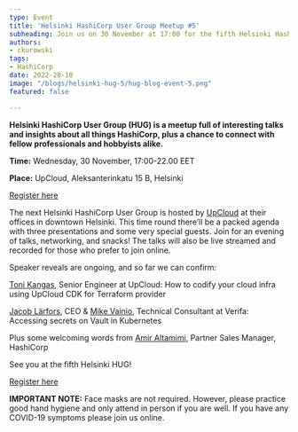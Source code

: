 ```yaml
---
type: Event
title: 'Helsinki HashiCorp User Group Meetup #5'
subheading: Join us on 30 November at 17:00 for the fifth Helsinki HashiCorp User Group meetup!
authors:
- ckurowski
tags:
- HashiCorp
date: 2022-28-10
image: "/blogs/helsinki-hug-5/hug-blog-event-5.png"
featured: false

---
```


**Helsinki HashiCorp User Group (HUG) is a meetup full of interesting talks and insights about all things HashiCorp, plus a chance to connect with fellow professionals and hobbyists alike.**

**Time:** Wednesday, 30 November, 17:00-22.00 EET

**Place:** UpCloud, Aleksanterinkatu 15 B, Helsinki

[Register here](https://www.meetup.com/helsinki-hashicorp-user-group/events/288940115/)


The next Helsinki HashiCorp User Group is hosted by [UpCloud](https://upcloud.com/) at their offices in downtown Helsinki. This time round there’ll be a packed agenda with three presentations and some very special guests. Join for an evening of talks, networking, and snacks! The talks will also be live streamed and recorded for those who prefer to join online.

Speaker reveals are ongoing, and so far we can confirm:

[Toni Kangas](https://www.linkedin.com/in/tonikangas/), Senior Engineer at UpCloud: How to codify your cloud infra using UpCloud CDK for Terraform provider

[Jacob Lärfors](https://www.linkedin.com/in/jlarfors/), CEO & [Mike Vainio](https://www.linkedin.com/in/mikevainio/), Technical Consultant at Verifa: Accessing secrets on Vault in Kubernetes

Plus some welcoming words from [Amir Altamimi](https://www.linkedin.com/in/amir-altamimi-33bb262/), Partner Sales Manager, HashiCorp

See you at the fifth Helsinki HUG!

[Register here](https://www.meetup.com/helsinki-hashicorp-user-group/events/284399439/)

**IMPORTANT NOTE:** Face masks are not required. However, please practice good hand hygiene and only attend in person if you are well. If you have any COVID-19 symptoms please join us online.